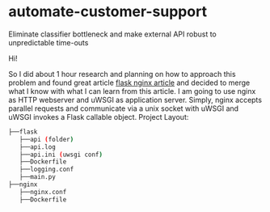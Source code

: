 # automate-customer-support
Eliminate classifier bottleneck and make external API robust to unpredictable time-outs

Hi!

So I did about 1 hour research and planning on how to approach this problem and found great article [flask nginx article](https://pythonise.com/feed/flask/building-a-flask-app-with-docker-compose) and decided to merge what I know with what I can learn from this article. I am going to use nginx as HTTP webserver and uWSGI as application server. Simply, nginx accepts parallel requests and communicate via a unix socket with uWSGI and uWSGI invokes a Flask callable object. Project Layout:

```bash
├──flask
   ├──api (folder)
   ├──api.log
   ├──api.ini (uwsgi conf)
   ├──Dockerfile
   ├──logging.conf
   ├──main.py
├──nginx
   ├──nginx.conf
   ├──Dockerfile
```
